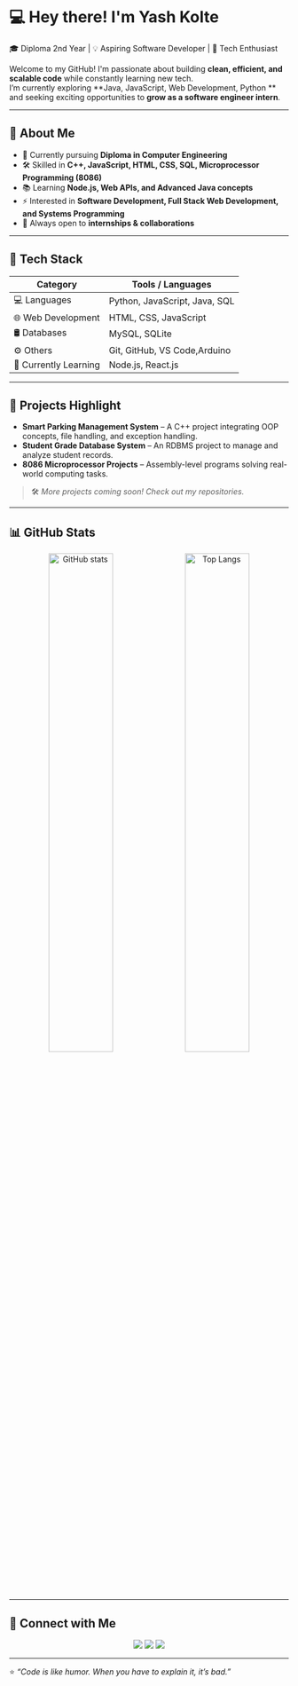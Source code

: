 # 💻 Hey there! I'm Yash Kolte  

🎓 Diploma 2nd Year | 💡 Aspiring Software Developer | 🚀 Tech Enthusiast  

Welcome to my GitHub! I'm passionate about building **clean, efficient, and scalable code** while constantly learning new tech.  
I’m currently exploring **Java, JavaScript, Web Development, Python ** and seeking exciting opportunities to **grow as a software engineer intern**.  

---

## 🌟 About Me
- 🎯 Currently pursuing **Diploma in Computer Engineering**  
- 🛠 Skilled in **C++, JavaScript, HTML, CSS, SQL, Microprocessor Programming (8086)**  
- 📚 Learning **Node.js, Web APIs, and Advanced Java concepts**  
- ⚡ Interested in **Software Development, Full Stack Web Development, and Systems Programming**  
- 🌱 Always open to **internships & collaborations**  

---

## 🧩 Tech Stack
| Category               | Tools / Languages |
|-----------------------|------------------|
| 💻 Languages          | Python, JavaScript, Java, SQL |
| 🌐 Web Development    | HTML, CSS, JavaScript |
| 🛢 Databases          | MySQL, SQLite |
| ⚙️ Others             | Git, GitHub, VS Code,Arduino |
| 🔬 Currently Learning | Node.js, React.js |

---

## 🚀 Projects Highlight
- **Smart Parking Management System** – A C++ project integrating OOP concepts, file handling, and exception handling.  
- **Student Grade Database System** – An RDBMS project to manage and analyze student records.  
- **8086 Microprocessor Projects** – Assembly-level programs solving real-world computing tasks.  

> 🛠 *More projects coming soon! Check out my repositories.*  

---

## 📊 GitHub Stats
<p align="center">
  <img src="https://github-readme-stats.vercel.app/api?username=YashKolte&show_icons=true&theme=tokyonight" alt="GitHub stats" width="48%" />
  <img src="https://github-readme-stats.vercel.app/api/top-langs/?username=YashKolte&layout=compact&theme=tokyonight" alt="Top Langs" width="48%" />
</p>

---

## 🔗 Connect with Me
<p align="center">
  <a href=""><img src="https://img.shields.io/badge/LinkedIn-blue?logo=linkedin&logoColor=white" /></a>
  <a href="yashkolte2994@gmail.com"><img src="https://img.shields.io/badge/Email-red?logo=gmail&logoColor=white" /></a>
  <a href="https://github.com/YashKolte"><img src="https://img.shields.io/badge/GitHub-black?logo=github&logoColor=white" /></a>
</p>

---

⭐️ *“Code is like humor. When you have to explain it, it’s bad.”*  

